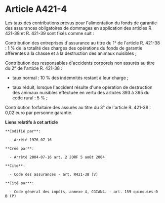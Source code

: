 # Article A421-4

Les taux des contributions prévus pour l'alimentation du fonds de garantie des assurances obligatoires de dommages en
application des articles R. 421-38 et R. 421-39 sont fixés comme suit : 

Contribution des entreprises d'assurance au titre du 1° de l'article R. 421-38 : 1 % de la totalité des charges des
opérations du fonds de garantie afférentes à la chasse et à la destruction des animaux nuisibles ; 

Contribution des responsables d'accidents corporels non assurés au titre du 2° de l'article R. 421-38 :

- taux normal : 10 % des indemnités restant à leur charge ;

- taux réduit, lorsque l'accident résulte d'une opération de destruction des animaux nuisibles effectuée en vertu des
articles 393 à 395 du code rural : 5 % ; 

Contribution forfaitaire des assurés au titre du 3° de l'article R. 421-38 : 0,02 euro par personne garantie.

**Liens relatifs à cet article**

	**Codifié par**:

	  - Arrêté 1976-07-16

	**Créé par**:

	  - Arrêté 2004-07-16 art. 2 JORF 5 août 2004

	**Cite**:

	  - Code des assurances - art. R421-38 (V)

	**Cité par**:

	  - Code général des impôts, annexe 4, CGIAN4. - art. 159 quinquies-0 B (P)
